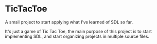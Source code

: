 # TicTacToe
A small project to start applying what I've learned of SDL so far.

It's just a game of Tic Tac Toe, the main purpose of this project is to start implementing SDL,
and start organizing projects in multiple source files.
